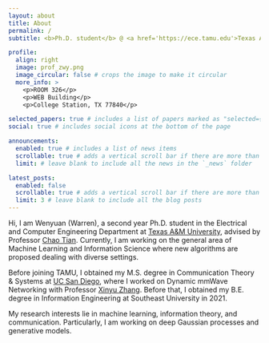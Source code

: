 ```yaml
---
layout: about
title: About
permalink: /
subtitle: <b>Ph.D. student</b> @ <a href='https://ece.tamu.edu'>Texas A&M University</a>

profile:
  align: right
  image: prof_zwy.png
  image_circular: false # crops the image to make it circular
  more_info: >
    <p>ROOM 326</p>
    <p>WEB Building</p>
    <p>College Station, TX 77840</p>

selected_papers: true # includes a list of papers marked as "selected={true}"
social: true # includes social icons at the bottom of the page

announcements:
  enabled: true # includes a list of news items
  scrollable: true # adds a vertical scroll bar if there are more than 3 news items
  limit: # leave blank to include all the news in the `_news` folder

latest_posts:
  enabled: false
  scrollable: true # adds a vertical scroll bar if there are more than 3 new posts items
  limit: 3 # leave blank to include all the blog posts
---
```


Hi, I am Wenyuan (Warren), a second year Ph.D. student in the Electrical and Computer Engineering Department 
at [Texas A&M University](https://ece.tamu.edu), advised by Professor [Chao Tian](https://tiangroup.engr.tamu.edu). 
Currently, I am working on the general area of Machine Learning and Information Science where new algorithms are 
proposed dealing with diverse settings.

Before joining TAMU, I obtained my M.S. degree in Communication Theory & Systems at [UC San Diego](https://ece.ucsd.edu), 
where I worked on Dynamic mmWave Networking with Professor [Xinyu Zhang](http://xyzhang.ucsd.edu/index.html). Before that, 
I obtained my B.E. degree in Information Engineering at Southeast University in 2021.

My research interests lie in machine learning, information theory, and communication. Particularly, I am working on 
deep Gaussian processes and generative models.
